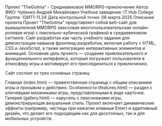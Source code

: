 Проект "TheGotma" - Средневековое MMORPG-приключение
Автор
ФИО: Чубенко Андрей Михайлович
Учебное заведение: IT Hub College
Группа: 1ЭИТ1-11.24
Дата контрольной точки: 06 марта 2025
Описание проекта
Проект "TheGotma" представляет собой веб-сайт для вымышленной MMORPG (массовая многопользовательская онлайн-ролевая игра) с пиксельно-кубической графикой в средневековом сеттинге. Сайт разработан как часть учебного задания для демонстрации навыков фронтенд-разработки, включая работу с HTML, CSS и JavaScript, а также интеграцию интерактивных элементов и анимаций. Основная цель проекта — создание привлекательного и функционального интерфейса, который погружает пользователя в атмосферу игры и мотивирует его присоединиться к приключению.

Сайт состоит из трех основных страниц:

Главная (index.html) — приветственная страница с общим описанием игры и призывом к действию.
Особенности (features.html) — раздел с ключевыми механиками игры, представленными в виде карточек.
Галерея (gallery.html) — карусель с персонажами игры, демонстрирующая визуальный стиль.
Проект включает динамические эффекты (например, частицы при нажатии клавиши Enter) и адаптивный дизайн, что делает его подходящим как для десктопных, так и для мобильных устройств.
